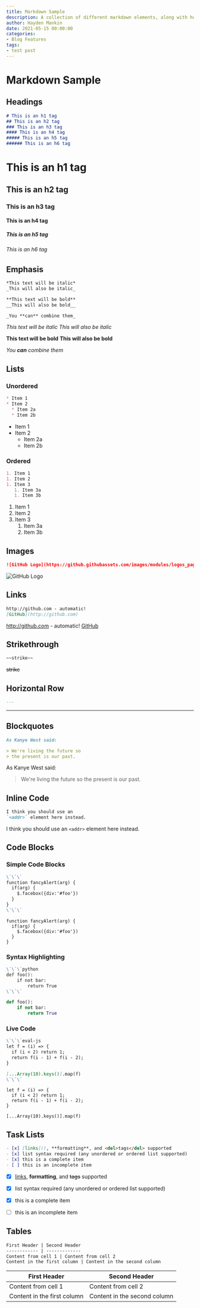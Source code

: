 ```yaml
---
title: Markdown Sample
description: A collection of different markdown elements, along with how they are rendered by the blog.
author: Hayden Mankin
date: 2021-05-15 00:00:00
categories:
- Blog Features
tags:
- test post
---
```


# Markdown Sample

## Headings

```md
# This is an h1 tag
## This is an h2 tag
### This is an h3 tag
#### This is an h4 tag
##### This is an h5 tag
###### This is an h6 tag
```

# This is an h1 tag
## This is an h2 tag
### This is an h3 tag
#### This is an h4 tag
##### This is an h5 tag
###### This is an h6 tag

## Emphasis

```md
*This text will be italic*
_This will also be italic_

**This text will be bold**
__This will also be bold__

_You **can** combine them_
```

*This text will be italic*
_This will also be italic_

**This text will be bold**
__This will also be bold__

_You **can** combine them_

## Lists

### Unordered

```md
* Item 1
* Item 2
  * Item 2a
  * Item 2b
```

* Item 1
* Item 2
  * Item 2a
  * Item 2b

### Ordered

```md
1. Item 1
1. Item 2
1. Item 3
   1. Item 3a
   1. Item 3b
```

1. Item 1
1. Item 2
1. Item 3
   1. Item 3a
   1. Item 3b

## Images

```md
![GitHub Logo](https://github.githubassets.com/images/modules/logos_page/GitHub-Mark.png)
```

![GitHub Logo](https://github.githubassets.com/images/modules/logos_page/GitHub-Mark.png)

## Links

```md
http://github.com - automatic!
[GitHub](http://github.com)
```

http://github.com - automatic!
[GitHub](http://github.com)

## Strikethrough
```md
~~strike~~
```

~~strike~~

## Horizontal Row

```md
---
```

---

## Blockquotes

```md
As Kanye West said:

> We're living the future so
> the present is our past.
```

As Kanye West said:

> We're living the future so
> the present is our past.

## Inline Code

```md
I think you should use an 
`<addr>` element here instead.
```

I think you should use an 
`<addr>` element here instead.

## Code Blocks

### Simple Code Blocks

```md
\`\`\`
function fancyAlert(arg) {
  if(arg) {
    $.facebox({div:'#foo'})
  }
}
\`\`\`
```

```
function fancyAlert(arg) {
  if(arg) {
    $.facebox({div:'#foo'})
  }
}
```

### Syntax Highlighting

```md
\`\`\`python
def foo():
    if not bar:
        return True
\`\`\`
```

```python
def foo():
    if not bar:
        return True
```

### Live Code

```md
\`\`\`eval-js
let f = (i) => {
  if (i < 2) return 1;
  return f(i - 1) + f(i - 2);
}

[...Array(10).keys()].map(f)
\`\`\`
```

```eval-js
let f = (i) => {
  if (i < 2) return 1;
  return f(i - 1) + f(i - 2);
}

[...Array(10).keys()].map(f)
```

## Task Lists

```md
- [x] [links](), **formatting**, and <del>tags</del> supported
- [x] list syntax required (any unordered or ordered list supported)
- [x] this is a complete item
- [ ] this is an incomplete item
```

- [x] [links](), **formatting**, and <del>tags</del> supported
- [x] list syntax required (any unordered or ordered list supported)
- [x] this is a complete item
- [ ] this is an incomplete item


## Tables

```md
First Header | Second Header
------------ | -------------
Content from cell 1 | Content from cell 2
Content in the first column | Content in the second column
```

First Header | Second Header
------------ | -------------
Content from cell 1 | Content from cell 2
Content in the first column | Content in the second column
